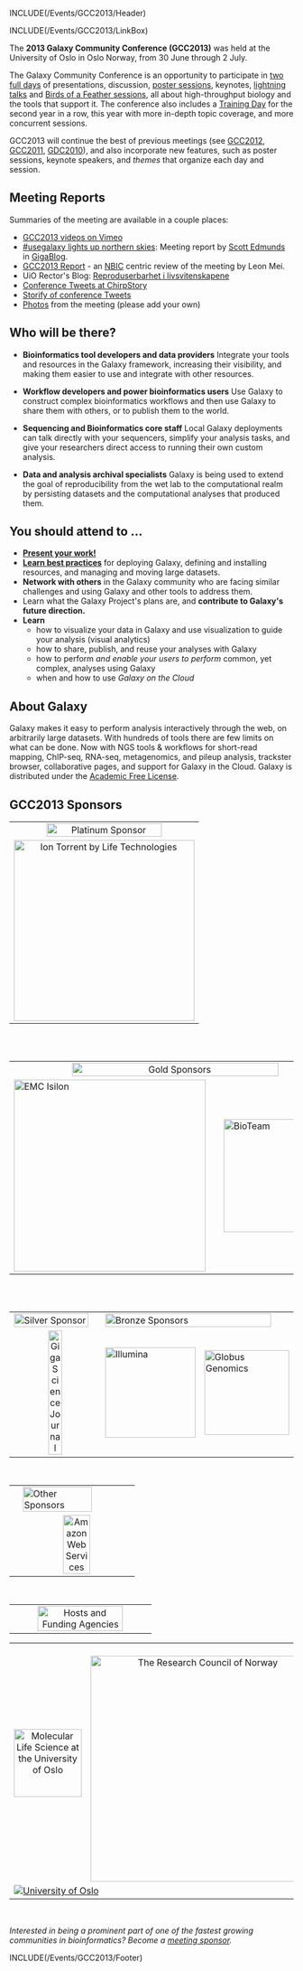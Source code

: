 INCLUDE(/Events/GCC2013/Header)

INCLUDE(/Events/GCC2013/LinkBox)

The **2013 Galaxy Community Conference (GCC2013)** was held at the University of Oslo in Oslo Norway, from 30 June through 2 July.

The Galaxy Community Conference is an opportunity to participate in [two full days](Program) of presentations, discussion, [poster sessions](Abstracts/Posters), keynotes, [lightning talks](Lightning) and [Birds of a Feather sessions](BoF), all about high-throughput biology and the tools that support it.  The conference also includes a [Training Day](TrainingDay) for the second year in a row, this year with more in-depth topic coverage, and more concurrent sessions.

GCC2013 will continue the best of previous meetings (see [GCC2012](../GCC2012), [GCC2011](../GCC2011), [GDC2010](../GDC2010)), and also incorporate new features, such as poster sessions, keynote speakers, and *themes* that organize each day and session.

## Meeting Reports

Summaries of the meeting are available in a couple places:

* [GCC2013 videos on Vimeo](http://vimeo.com/channels/581875)
* [#usegalaxy lights up northern skies](http://blogs.biomedcentral.com/gigablog/2013/07/09/usegalaxy-lights-up-northern-skies/): Meeting report by [Scott Edmunds](http://blogs.biomedcentral.com/gigablog/author/scottedmunds/) in [GigaBlog](http://blogs.biomedcentral.com/gigablog).
* [GCC2013 Report](ATTACHMENT_URLDocuments/Presentations/GCC2013/NBICSummary.pdf) - an [NBIC](http://nbic.nl/) centric review of the meeting by Leon Mei.
* UiO Rector's Blog: [Reproduserbarhet i livsvitenskapene](http://bit.ly/12GQpvC) 
* [Conference Tweets at ChirpStory](http://chirpstory.com/li/93570)
* [Storify of conference Tweets](http://storify.com/search?q=GCC2013)
* [Photos](Photos) from the meeting (please add your own)

## Who will be there?

* **Bioinformatics tool developers and data providers**
    Integrate your tools and resources in the Galaxy framework, increasing their visibility, and making them easier to use and integrate with other resources. 

* **Workflow developers and power bioinformatics users**
    Use Galaxy to construct complex bioinformatics workflows and then use Galaxy to share them with others, or to publish them to the world.

* **Sequencing and Bioinformatics core staff**
    Local Galaxy deployments can talk directly with your sequencers, simplify your analysis tasks, and give your researchers direct access to running their own custom analysis. 

* **Data and analysis archival specialists**
    Galaxy is being used to extend the goal of reproducibility from the wet lab to the computational realm by persisting datasets and the computational analyses that produced them. 

## You should attend to ...

* **[Present your work!](Abstracts)**
* **[Learn best practices](Program)** for deploying Galaxy, defining and installing resources, and managing and moving large datasets.
* **Network with others** in the Galaxy community who are facing similar challenges and using Galaxy and other tools to address them.
* Learn what the Galaxy Project's plans are, and **contribute to Galaxy's future direction.**
* **Learn** 
  * how to visualize your data in Galaxy and use visualization to guide your analysis (visual analytics)
  * how to share, publish, and reuse your analyses with Galaxy
  * how to perform *and enable your users to perform* common, yet complex, analyses using Galaxy
  * when and how to use *Galaxy on the Cloud*

## About Galaxy

Galaxy makes it easy to perform analysis interactively through the web, on arbitrarily large datasets. With hundreds of tools there are few limits on what can be done. Now with NGS tools & workflows for short-read mapping, ChIP-seq, RNA-seq, metagenomics, and pileup analysis, trackster browser, collaborative pages, and support for Galaxy in the Cloud. Galaxy is distributed under the [Academic Free License](/Admin/License). 


## GCC2013 Sponsors

<table>
  <tr>
    <td style=" text-align: center; border: none"> <a href='Sponsorships/'><img src='/Events/GCC2013/Sponsorships/PlatinumBanner.png' alt='Platinum Sponsor' width="80%" /></a> </td>
  </tr>
  <tr>
    <td style=" text-align: center; border: none"> <a href='http://www.lifetechnologies.com/'><img src='/Images/Logos/IonTorrentLogo340.png' alt='Ion Torrent by Life Technologies' width="320" /></a> </td>
  </tr>
</table>

<br /><br />

<table>
  <tr>
    <td colspan=3 style=" text-align: center; border: none"> <a href='Sponsorships/'><img src='/Events/GCC2013/Sponsorships/GoldBanner.png' alt='Gold Sponsors' width="80%" /></a> </td>
  </tr>
  <tr>
    <td style=" border: none text-align: center;"> <a href='http://www.emc.com/isilon'><img src='/Images/Logos/EMCIsilonLogo.jpg' alt='EMC Isilon' width="340" /></a> </td>
    <td style=" border: none; width: 10% text-align: center;"> </td>
    <td style=" border: none text-align: center;"> <a href='http://bioteam.net/'><img src='/Images/Logos/BioTeamLogo154.gif/' alt='BioTeam' width="200" /></a> </td>
  </tr>
</table>


<br /><br />
<table>
  <tr>
    <td style=" border: none text-align: center;"> <a href='Sponsorships/'><img src='/Events/GCC2013/Sponsorships/SilverBanner.png' alt='Silver Sponsor' width="95%" /></a> </td>
    <td colspan=2 style=" border: none text-align: center;"> <a href='Sponsorships/'><img src='/Events/GCC2013/Sponsorships/BronzeBanner.png' alt='Bronze Sponsors' width="95%" /></a> </td>
  </tr>
  <tr>
    <td style=" text-align: center; border: none"> <a href='http://www.gigasciencejournal.com/'><img src='/Images/Logos/GigaScienceLogo250.png' alt='GigaScience Journal' width="40%" /></a> </td>
    <td style=" border: none text-align: center;"> <a href='http://www.illumina.com/'><img src='/Images/Logos/IlluminaLogo250.png' alt='Illumina' width="160" /></a> </td>
    <td style=" border: none text-align: center;"> <a href='http://globus.org/genomics'><img src='/Images/Logos/GlobusGenomics.png' alt='Globus Genomics' width="150" /></a> </td>
  </tr>
</table>

<br />

<table>
  <tr>
    <td> </td>
    <td style=" border: none text-align: center;"> <a href='Sponsorships/'><img src='/Events/GCC2013/Sponsorships/OtherBanner.png' alt='Other Sponsors' width="80%" /></a> </td>
  </tr>
  <tr>
    <td> </td>
    <td style=" text-align: center; border: none"> <a href='http://aws.amazon.com/'><img src='/Images/Logos/AWSLogo400.png' alt='Amazon Web Services' width="50%" /></a> </td>
  </tr>
</table>

<br />

<table>
  <tr>
    <td style=" text-align: center; border: none"> <a href='Sponsorships/'><img src='/Events/GCC2013/Sponsorships/HostsBanner.png' alt='Hosts and Funding Agencies' width="80%" /></a> </td>
  </tr>
</table>


<table>
  <tr>
    <td style=" text-align: center; border: none"> <a href='http://www.uio.no/english/research/interfaculty-research-areas/mls/'><img src='/Images/Logos/MLSUiOLogo.png' alt='Molecular Life Science at the University of Oslo' height=120 /></a> </td>
    <td style=" text-align: center; border: none"> &nbsp;&nbsp; <a href='http://www.forskningsradet.no/english/'><img src='/Images/Logos/ResearchCouncilNorway500.png' alt='The Research Council of Norway' width="400" /></a> </td>
    <td style=" text-align: center; border: none"> &nbsp;&nbsp; <a href='http://www.bioinfo.no/about/'><img src='/Images/Logos/FUGE.png' alt='Functional Genomics' height=120 /></a> &nbsp;&nbsp; </td>
    <td style=" text-align: center; border: none"> <a href='http://www.elixir-europe.org/'><img src='/Images/Logos/ElixirNoTextLogo.png' alt='Elixer' height=120 /></a> </td>
  </tr>
  <tr>
    <td colspan=4 style=" border: none text-align: center;"> <a href='http://uio.no/'><img src='/Images/Logos/UiOLogo.png' alt='University of Oslo'  /></a> </td>
  </tr>
</table>


<br />

*Interested in being a prominent part of one of the fastest growing communities in bioinformatics?  Become a [meeting sponsor](Sponsorships).*

INCLUDE(/Events/GCC2013/Footer)
